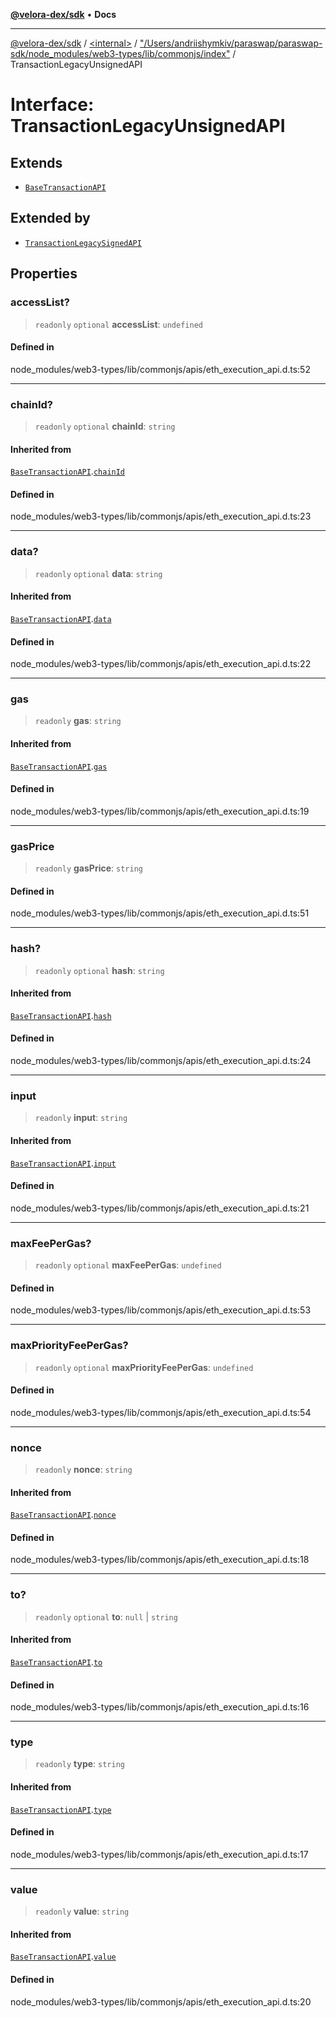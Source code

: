[**@velora-dex/sdk**](../../../../README.md) • **Docs**

***

[@velora-dex/sdk](../../../../globals.md) / [\<internal\>](../../../README.md) / ["/Users/andriishymkiv/paraswap/paraswap-sdk/node\_modules/web3-types/lib/commonjs/index"](../README.md) / TransactionLegacyUnsignedAPI

# Interface: TransactionLegacyUnsignedAPI

## Extends

- [`BaseTransactionAPI`](BaseTransactionAPI.md)

## Extended by

- [`TransactionLegacySignedAPI`](TransactionLegacySignedAPI.md)

## Properties

### accessList?

> `readonly` `optional` **accessList**: `undefined`

#### Defined in

node\_modules/web3-types/lib/commonjs/apis/eth\_execution\_api.d.ts:52

***

### chainId?

> `readonly` `optional` **chainId**: `string`

#### Inherited from

[`BaseTransactionAPI`](BaseTransactionAPI.md).[`chainId`](BaseTransactionAPI.md#chainid)

#### Defined in

node\_modules/web3-types/lib/commonjs/apis/eth\_execution\_api.d.ts:23

***

### data?

> `readonly` `optional` **data**: `string`

#### Inherited from

[`BaseTransactionAPI`](BaseTransactionAPI.md).[`data`](BaseTransactionAPI.md#data)

#### Defined in

node\_modules/web3-types/lib/commonjs/apis/eth\_execution\_api.d.ts:22

***

### gas

> `readonly` **gas**: `string`

#### Inherited from

[`BaseTransactionAPI`](BaseTransactionAPI.md).[`gas`](BaseTransactionAPI.md#gas)

#### Defined in

node\_modules/web3-types/lib/commonjs/apis/eth\_execution\_api.d.ts:19

***

### gasPrice

> `readonly` **gasPrice**: `string`

#### Defined in

node\_modules/web3-types/lib/commonjs/apis/eth\_execution\_api.d.ts:51

***

### hash?

> `readonly` `optional` **hash**: `string`

#### Inherited from

[`BaseTransactionAPI`](BaseTransactionAPI.md).[`hash`](BaseTransactionAPI.md#hash)

#### Defined in

node\_modules/web3-types/lib/commonjs/apis/eth\_execution\_api.d.ts:24

***

### input

> `readonly` **input**: `string`

#### Inherited from

[`BaseTransactionAPI`](BaseTransactionAPI.md).[`input`](BaseTransactionAPI.md#input)

#### Defined in

node\_modules/web3-types/lib/commonjs/apis/eth\_execution\_api.d.ts:21

***

### maxFeePerGas?

> `readonly` `optional` **maxFeePerGas**: `undefined`

#### Defined in

node\_modules/web3-types/lib/commonjs/apis/eth\_execution\_api.d.ts:53

***

### maxPriorityFeePerGas?

> `readonly` `optional` **maxPriorityFeePerGas**: `undefined`

#### Defined in

node\_modules/web3-types/lib/commonjs/apis/eth\_execution\_api.d.ts:54

***

### nonce

> `readonly` **nonce**: `string`

#### Inherited from

[`BaseTransactionAPI`](BaseTransactionAPI.md).[`nonce`](BaseTransactionAPI.md#nonce)

#### Defined in

node\_modules/web3-types/lib/commonjs/apis/eth\_execution\_api.d.ts:18

***

### to?

> `readonly` `optional` **to**: `null` \| `string`

#### Inherited from

[`BaseTransactionAPI`](BaseTransactionAPI.md).[`to`](BaseTransactionAPI.md#to)

#### Defined in

node\_modules/web3-types/lib/commonjs/apis/eth\_execution\_api.d.ts:16

***

### type

> `readonly` **type**: `string`

#### Inherited from

[`BaseTransactionAPI`](BaseTransactionAPI.md).[`type`](BaseTransactionAPI.md#type)

#### Defined in

node\_modules/web3-types/lib/commonjs/apis/eth\_execution\_api.d.ts:17

***

### value

> `readonly` **value**: `string`

#### Inherited from

[`BaseTransactionAPI`](BaseTransactionAPI.md).[`value`](BaseTransactionAPI.md#value)

#### Defined in

node\_modules/web3-types/lib/commonjs/apis/eth\_execution\_api.d.ts:20
